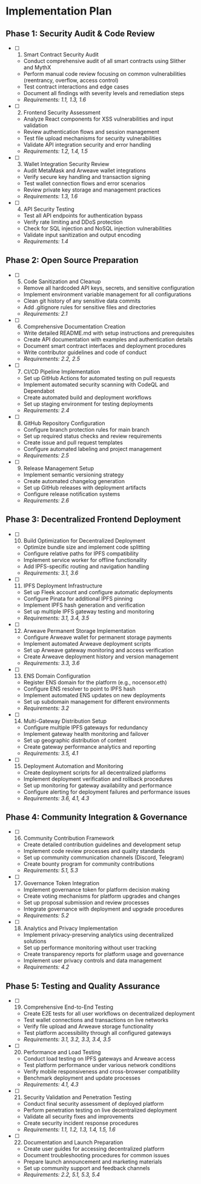 # Implementation Plan

## Phase 1: Security Audit & Code Review

- [ ] 1. Smart Contract Security Audit
  - Conduct comprehensive audit of all smart contracts using Slither and MythX
  - Perform manual code review focusing on common vulnerabilities (reentrancy, overflow, access control)
  - Test contract interactions and edge cases
  - Document all findings with severity levels and remediation steps
  - _Requirements: 1.1, 1.3, 1.6_

- [ ] 2. Frontend Security Assessment
  - Analyze React components for XSS vulnerabilities and input validation
  - Review authentication flows and session management
  - Test file upload mechanisms for security vulnerabilities
  - Validate API integration security and error handling
  - _Requirements: 1.2, 1.4, 1.5_

- [ ] 3. Wallet Integration Security Review
  - Audit MetaMask and Arweave wallet integrations
  - Verify secure key handling and transaction signing
  - Test wallet connection flows and error scenarios
  - Review private key storage and management practices
  - _Requirements: 1.3, 1.6_

- [ ] 4. API Security Testing
  - Test all API endpoints for authentication bypass
  - Verify rate limiting and DDoS protection
  - Check for SQL injection and NoSQL injection vulnerabilities
  - Validate input sanitization and output encoding
  - _Requirements: 1.4_

## Phase 2: Open Source Preparation

- [ ] 5. Code Sanitization and Cleanup
  - Remove all hardcoded API keys, secrets, and sensitive configuration
  - Implement environment variable management for all configurations
  - Clean git history of any sensitive data commits
  - Add .gitignore rules for sensitive files and directories
  - _Requirements: 2.1_

- [ ] 6. Comprehensive Documentation Creation
  - Write detailed README.md with setup instructions and prerequisites
  - Create API documentation with examples and authentication details
  - Document smart contract interfaces and deployment procedures
  - Write contributor guidelines and code of conduct
  - _Requirements: 2.2, 2.5_

- [ ] 7. CI/CD Pipeline Implementation
  - Set up GitHub Actions for automated testing on pull requests
  - Implement automated security scanning with CodeQL and Dependabot
  - Create automated build and deployment workflows
  - Set up staging environment for testing deployments
  - _Requirements: 2.4_

- [ ] 8. GitHub Repository Configuration
  - Configure branch protection rules for main branch
  - Set up required status checks and review requirements
  - Create issue and pull request templates
  - Configure automated labeling and project management
  - _Requirements: 2.5_

- [ ] 9. Release Management Setup
  - Implement semantic versioning strategy
  - Create automated changelog generation
  - Set up GitHub releases with deployment artifacts
  - Configure release notification systems
  - _Requirements: 2.6_

## Phase 3: Decentralized Frontend Deployment

- [ ] 10. Build Optimization for Decentralized Deployment
  - Optimize bundle size and implement code splitting
  - Configure relative paths for IPFS compatibility
  - Implement service worker for offline functionality
  - Add IPFS-specific routing and navigation handling
  - _Requirements: 3.1, 3.6_

- [ ] 11. IPFS Deployment Infrastructure
  - Set up Fleek account and configure automatic deployments
  - Configure Pinata for additional IPFS pinning
  - Implement IPFS hash generation and verification
  - Set up multiple IPFS gateway testing and monitoring
  - _Requirements: 3.1, 3.4, 3.5_

- [ ] 12. Arweave Permanent Storage Implementation
  - Configure Arweave wallet for permanent storage payments
  - Implement automated Arweave deployment scripts
  - Set up Arweave gateway monitoring and access verification
  - Create Arweave deployment history and version management
  - _Requirements: 3.3, 3.6_

- [ ] 13. ENS Domain Configuration
  - Register ENS domain for the platform (e.g., nocensor.eth)
  - Configure ENS resolver to point to IPFS hash
  - Implement automated ENS updates on new deployments
  - Set up subdomain management for different environments
  - _Requirements: 3.2_

- [ ] 14. Multi-Gateway Distribution Setup
  - Configure multiple IPFS gateways for redundancy
  - Implement gateway health monitoring and failover
  - Set up geographic distribution of content
  - Create gateway performance analytics and reporting
  - _Requirements: 3.5, 4.1_

- [ ] 15. Deployment Automation and Monitoring
  - Create deployment scripts for all decentralized platforms
  - Implement deployment verification and rollback procedures
  - Set up monitoring for gateway availability and performance
  - Configure alerting for deployment failures and performance issues
  - _Requirements: 3.6, 4.1, 4.3_

## Phase 4: Community Integration & Governance

- [ ] 16. Community Contribution Framework
  - Create detailed contribution guidelines and development setup
  - Implement code review processes and quality standards
  - Set up community communication channels (Discord, Telegram)
  - Create bounty program for community contributions
  - _Requirements: 5.1, 5.3_

- [ ] 17. Governance Token Integration
  - Implement governance token for platform decision making
  - Create voting mechanisms for platform upgrades and changes
  - Set up proposal submission and review processes
  - Integrate governance with deployment and upgrade procedures
  - _Requirements: 5.2_

- [ ] 18. Analytics and Privacy Implementation
  - Implement privacy-preserving analytics using decentralized solutions
  - Set up performance monitoring without user tracking
  - Create transparency reports for platform usage and governance
  - Implement user privacy controls and data management
  - _Requirements: 4.2_

## Phase 5: Testing and Quality Assurance

- [ ] 19. Comprehensive End-to-End Testing
  - Create E2E tests for all user workflows on decentralized deployment
  - Test wallet connections and transactions on live networks
  - Verify file upload and Arweave storage functionality
  - Test platform accessibility through all configured gateways
  - _Requirements: 3.1, 3.2, 3.3, 3.4, 3.5_

- [ ] 20. Performance and Load Testing
  - Conduct load testing on IPFS gateways and Arweave access
  - Test platform performance under various network conditions
  - Verify mobile responsiveness and cross-browser compatibility
  - Benchmark deployment and update processes
  - _Requirements: 4.1, 4.3_

- [ ] 21. Security Validation and Penetration Testing
  - Conduct final security assessment of deployed platform
  - Perform penetration testing on live decentralized deployment
  - Validate all security fixes and improvements
  - Create security incident response procedures
  - _Requirements: 1.1, 1.2, 1.3, 1.4, 1.5, 1.6_

- [ ] 22. Documentation and Launch Preparation
  - Create user guides for accessing decentralized platform
  - Document troubleshooting procedures for common issues
  - Prepare launch announcement and marketing materials
  - Set up community support and feedback channels
  - _Requirements: 2.2, 5.1, 5.3, 5.4_